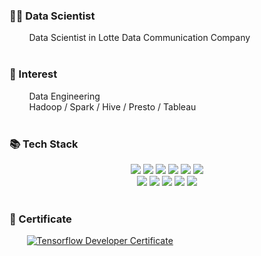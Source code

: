 ### 👨‍💻 Data Scientist
&nbsp;&nbsp;&nbsp;&nbsp;&nbsp;&nbsp;&nbsp; Data Scientist in Lotte Data Communication Company
</br></br>

### 🤔 Interest
&nbsp;&nbsp;&nbsp;&nbsp;&nbsp;&nbsp;&nbsp; Data Engineering </br>
&nbsp;&nbsp;&nbsp;&nbsp;&nbsp;&nbsp;&nbsp; Hadoop / Spark / Hive / Presto / Tableau 
</br></br>

### 📚 Tech Stack
<div align=center>    
<img src="https://img.shields.io/badge/python-3776AB?style=for-the-badge&logo=python&logoColor=white"> 
<img src="https://img.shields.io/badge/scikit-learn-F7931E?style=for-the-badge&logo=scikit-learn&logoColor=white"> 
<img src="https://img.shields.io/badge/tensorflow-FF6F00?style=for-the-badge&logo=tensorflow&logoColor=white"> 
<img src="https://img.shields.io/badge/pytorch-EE4C2C?style=for-the-badge&logo=pytorch&logoColor=white"> 
<img src="https://img.shields.io/badge/apachespark-E25A1C?style=for-the-badge&logo=apachespark&logoColor=white">
<img src="https://img.shields.io/badge/tableau-E97627?style=for-the-badge&logo=tableau&logoColor=white">
</br>
<img src="https://img.shields.io/badge/mysql-4479A1?style=for-the-badge&logo=mysql&logoColor=white">
<img src="https://img.shields.io/badge/postgresql-4169E1?style=for-the-badge&logo=postgresql&logoColor=white">
<img src="https://img.shields.io/badge/presto-5890FF?style=for-the-badge&logo=presto&logoColor=white">
<img src="https://img.shields.io/badge/apachehive-FDEE21?style=for-the-badge&logo=apachehive&logoColor=white">
<img src="https://img.shields.io/badge/apachehadoop-66CCFF?style=for-the-badge&logo=apachehadoop&logoColor=white">
</div>
</br>


### 🪪 Certificate
&nbsp;&nbsp;&nbsp;&nbsp;&nbsp;&nbsp;&nbsp;[![Tensorflow Developer Certificate](https://img.shields.io/badge/Tensorflow%20Developer%20Certificate-FF6F00.svg?logo=Tensorflow&logoColor=white)](https://www.credential.net/dde2b84e-3761-47ed-b783-b03b569e2480?record_view=true#gs.qqr5c8)
